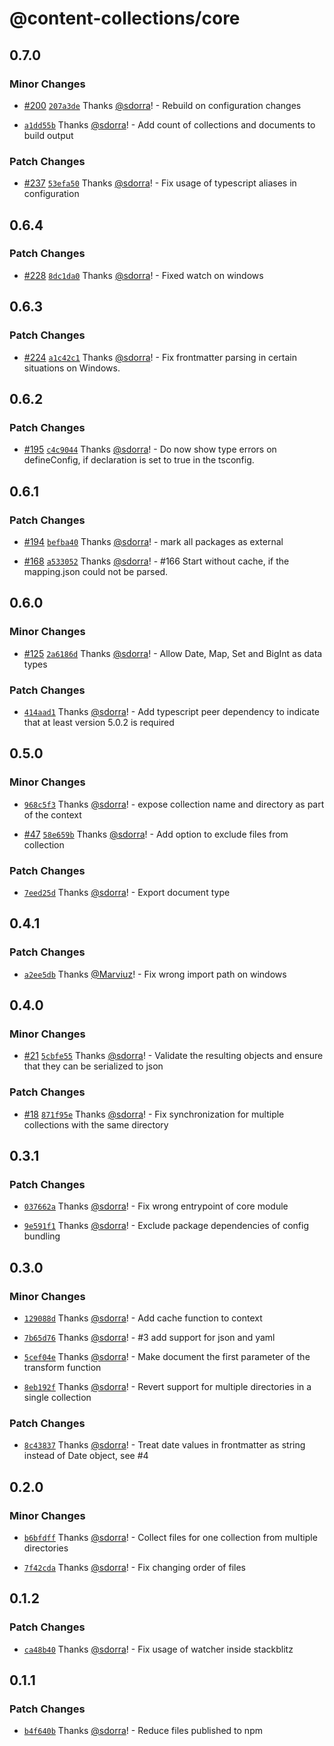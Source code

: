 # @content-collections/core

## 0.7.0

### Minor Changes

- [#200](https://github.com/sdorra/content-collections/pull/200) [`207a3de`](https://github.com/sdorra/content-collections/commit/207a3deaa95e34902c262ed8abc6320880b43dc2) Thanks [@sdorra](https://github.com/sdorra)! - Rebuild on configuration changes

- [`a1dd55b`](https://github.com/sdorra/content-collections/commit/a1dd55bcfe198487de40402284d907b977eedcec) Thanks [@sdorra](https://github.com/sdorra)! - Add count of collections and documents to build output

### Patch Changes

- [#237](https://github.com/sdorra/content-collections/pull/237) [`53efa50`](https://github.com/sdorra/content-collections/commit/53efa508125816e02b4d50e01241e021a67564a1) Thanks [@sdorra](https://github.com/sdorra)! - Fix usage of typescript aliases in configuration

## 0.6.4

### Patch Changes

- [#228](https://github.com/sdorra/content-collections/pull/228) [`8dc1da0`](https://github.com/sdorra/content-collections/commit/8dc1da0481d52a39f04fc6d153b945a8865eb6fe) Thanks [@sdorra](https://github.com/sdorra)! - Fixed watch on windows

## 0.6.3

### Patch Changes

- [#224](https://github.com/sdorra/content-collections/pull/224) [`a1c42c1`](https://github.com/sdorra/content-collections/commit/a1c42c10fe2081b9a9b6019fce69f9cd99ef3514) Thanks [@sdorra](https://github.com/sdorra)! - Fix frontmatter parsing in certain situations on Windows.

## 0.6.2

### Patch Changes

- [#195](https://github.com/sdorra/content-collections/pull/195) [`c4c9044`](https://github.com/sdorra/content-collections/commit/c4c904423c9b1f6c4d862cb77c12add1eb7e7156) Thanks [@sdorra](https://github.com/sdorra)! - Do now show type errors on defineConfig, if declaration is set to true in the tsconfig.

## 0.6.1

### Patch Changes

- [#194](https://github.com/sdorra/content-collections/pull/194) [`befba40`](https://github.com/sdorra/content-collections/commit/befba40fce91130616fc16e11bc6ee149be90e8b) Thanks [@sdorra](https://github.com/sdorra)! - mark all packages as external

- [#168](https://github.com/sdorra/content-collections/pull/168) [`a533052`](https://github.com/sdorra/content-collections/commit/a5330527ebe6ca6217ad2bbbb9a24c23785b7d89) Thanks [@sdorra](https://github.com/sdorra)! - #166 Start without cache, if the mapping.json could not be parsed.

## 0.6.0

### Minor Changes

- [#125](https://github.com/sdorra/content-collections/pull/125) [`2a6186d`](https://github.com/sdorra/content-collections/commit/2a6186dd46f69eeb9f90c4b10743b0f5338ec39b) Thanks [@sdorra](https://github.com/sdorra)! - Allow Date, Map, Set and BigInt as data types

### Patch Changes

- [`414aad1`](https://github.com/sdorra/content-collections/commit/414aad15c5485f4e8b78d3f35f4b97eeffe5f875) Thanks [@sdorra](https://github.com/sdorra)! - Add typescript peer dependency to indicate that at least version 5.0.2 is required

## 0.5.0

### Minor Changes

- [`968c5f3`](https://github.com/sdorra/content-collections/commit/968c5f358385019f2ef4cd9dbf1209c27da03e96) Thanks [@sdorra](https://github.com/sdorra)! - expose collection name and directory as part of the context

- [#47](https://github.com/sdorra/content-collections/pull/47) [`58e659b`](https://github.com/sdorra/content-collections/commit/58e659bef0f6604f4c3f991ae4d4c64c0350fc59) Thanks [@sdorra](https://github.com/sdorra)! - Add option to exclude files from collection

### Patch Changes

- [`7eed25d`](https://github.com/sdorra/content-collections/commit/7eed25de55622bf77c021e9d556bbe8d1d724a20) Thanks [@sdorra](https://github.com/sdorra)! - Export document type

## 0.4.1

### Patch Changes

- [`a2ee5db`](https://github.com/sdorra/content-collections/commit/a2ee5db541f684fad51f07440c9905159cc74bbc) Thanks [@Marviuz](https://github.com/Marviuz)! - Fix wrong import path on windows

## 0.4.0

### Minor Changes

- [#21](https://github.com/sdorra/content-collections/pull/21) [`5cbfe55`](https://github.com/sdorra/content-collections/commit/5cbfe55b8b8ddb1bc5520e18a0a29501077dd8ca) Thanks [@sdorra](https://github.com/sdorra)! - Validate the resulting objects and ensure that they can be serialized to json

### Patch Changes

- [#18](https://github.com/sdorra/content-collections/pull/18) [`871f95e`](https://github.com/sdorra/content-collections/commit/871f95e9ce5c9f57063045285e1ce058764199eb) Thanks [@sdorra](https://github.com/sdorra)! - Fix synchronization for multiple collections with the same directory

## 0.3.1

### Patch Changes

- [`037662a`](https://github.com/sdorra/content-collections/commit/037662a6b13634c09b0c04ff0001d0f5145686ab) Thanks [@sdorra](https://github.com/sdorra)! - Fix wrong entrypoint of core module

- [`9e591f1`](https://github.com/sdorra/content-collections/commit/9e591f15161aaaef5ca98834a810d87fc166010a) Thanks [@sdorra](https://github.com/sdorra)! - Exclude package dependencies of config bundling

## 0.3.0

### Minor Changes

- [`129088d`](https://github.com/sdorra/content-collections/commit/129088d4e12d049d56adf762dac210f120a45e22) Thanks [@sdorra](https://github.com/sdorra)! - Add cache function to context

- [`7b65d76`](https://github.com/sdorra/content-collections/commit/7b65d76afca5e291ed21b2805a6580e59075a314) Thanks [@sdorra](https://github.com/sdorra)! - #3 add support for json and yaml

- [`5cef04e`](https://github.com/sdorra/content-collections/commit/5cef04e7786f9369b89eac5b44c43249f4718f3b) Thanks [@sdorra](https://github.com/sdorra)! - Make document the first parameter of the transform function

- [`8eb192f`](https://github.com/sdorra/content-collections/commit/8eb192f14dac9badbce4d07c156df33dfb5b9672) Thanks [@sdorra](https://github.com/sdorra)! - Revert support for multiple directories in a single collection

### Patch Changes

- [`8c43837`](https://github.com/sdorra/content-collections/commit/8c438376b6912394ac402f107f95450f2f1b1dd2) Thanks [@sdorra](https://github.com/sdorra)! - Treat date values in frontmatter as string instead of Date object, see #4

## 0.2.0

### Minor Changes

- [`b6bfdff`](https://github.com/sdorra/content-collections/commit/b6bfdffea0b494ea437784a13bb2a21d17baa470) Thanks [@sdorra](https://github.com/sdorra)! - Collect files for one collection from multiple directories

- [`7f42cda`](https://github.com/sdorra/content-collections/commit/7f42cdacf76115d0b0c88e77ab7e018ed6930864) Thanks [@sdorra](https://github.com/sdorra)! - Fix changing order of files

## 0.1.2

### Patch Changes

- [`ca48b40`](https://github.com/sdorra/content-collections/commit/ca48b401518ed71bd019f9196fa3d3ad2fc777f9) Thanks [@sdorra](https://github.com/sdorra)! - Fix usage of watcher inside stackblitz

## 0.1.1

### Patch Changes

- [`b4f640b`](https://github.com/sdorra/content-collections/commit/b4f640b26f18dbe9eb8b3913428010194d918ad1) Thanks [@sdorra](https://github.com/sdorra)! - Reduce files published to npm

